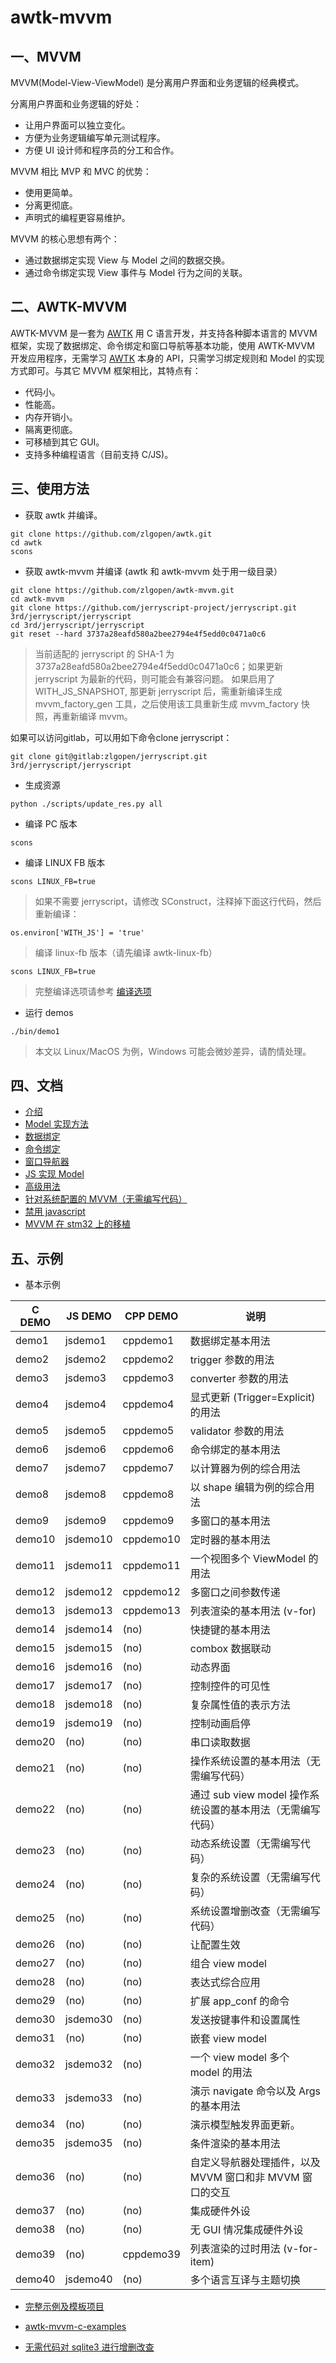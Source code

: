 # awtk-mvvm

## 一、MVVM 
MVVM(Model-View-ViewModel) 是分离用户界面和业务逻辑的经典模式。

分离用户界面和业务逻辑的好处：

  * 让用户界面可以独立变化。
  * 方便为业务逻辑编写单元测试程序。
  * 方便 UI 设计师和程序员的分工和合作。

MVVM 相比 MVP 和 MVC 的优势：

  * 使用更简单。
  * 分离更彻底。
  * 声明式的编程更容易维护。

MVVM 的核心思想有两个：

* 通过数据绑定实现 View 与 Model 之间的数据交换。
* 通过命令绑定实现 View 事件与 Model 行为之间的关联。

## 二、AWTK-MVVM

AWTK-MVVM 是一套为 [AWTK](https://github.com/zlgopen/awtk) 用 C 语言开发，并支持各种脚本语言的 MVVM 框架，实现了数据绑定、命令绑定和窗口导航等基本功能，使用 AWTK-MVVM 开发应用程序，无需学习 [AWTK](https://github.com/zlgopen/awtk) 本身的 API，只需学习绑定规则和 Model 的实现方式即可。与其它 MVVM 框架相比，其特点有：

* 代码小。
* 性能高。
* 内存开销小。
* 隔离更彻底。
* 可移植到其它 GUI。
* 支持多种编程语言（目前支持 C/JS)。

## 三、使用方法

* 获取 awtk 并编译。

```
git clone https://github.com/zlgopen/awtk.git
cd awtk
scons
```

* 获取 awtk-mvvm 并编译 (awtk 和 awtk-mvvm 处于用一级目录）

```
git clone https://github.com/zlgopen/awtk-mvvm.git
cd awtk-mvvm
git clone https://github.com/jerryscript-project/jerryscript.git 3rd/jerryscript/jerryscript
cd 3rd/jerryscript/jerryscript
git reset --hard 3737a28eafd580a2bee2794e4f5edd0c0471a0c6
```

> 当前适配的 jerryscript 的 SHA-1 为 3737a28eafd580a2bee2794e4f5edd0c0471a0c6；如果更新 jerryscript 为最新的代码，则可能会有兼容问题。
> 如果启用了 WITH_JS_SNAPSHOT, 那更新 jerryscript 后，需重新编译生成 mvvm_factory_gen 工具，之后使用该工具重新生成 mvvm_factory 快照，再重新编译 mvvm。

如果可以访问gitlab，可以用如下命令clone jerryscript：

```
git clone git@gitlab:zlgopen/jerryscript.git 3rd/jerryscript/jerryscript
```

* 生成资源

```
python ./scripts/update_res.py all
```

* 编译 PC 版本

```
scons
```

* 编译 LINUX FB 版本

```
scons LINUX_FB=true
```

> 如果不需要 jerryscript，请修改 SConstruct，注释掉下面这行代码，然后重新编译：

```
os.environ['WITH_JS'] = 'true'
```

> 编译 linux-fb 版本（请先编译 awtk-linux-fb）

```
scons LINUX_FB=true
```

> 完整编译选项请参考 [编译选项](https://github.com/zlgopen/awtk-widget-generator/blob/master/docs/build_options.md)

* 运行 demos

```
./bin/demo1
```

> 本文以 Linux/MacOS 为例，Windows 可能会微妙差异，请酌情处理。

## 四、文档
* [介绍](docs/8.intro.md)
* [Model 实现方法](docs/9.model.md)
* [数据绑定](docs/10.data_binding.md)
* [命令绑定](docs/11.command_binding.md)
* [窗口导航器](docs/12.navigate.md)
* [JS 实现 Model](docs/13.js_model.md)
* [高级用法](docs/14.advance_usages.md)
* [针对系统配置的 MVVM（无需编写代码）](docs/15.app_conf.md)
* [禁用 javascript](docs/how_to_disable_js.md)
* [MVVM 在 stm32 上的移植](https://github.com/zlgopen/awtk-stm32h743iitx-mvvm/blob/master/docs/stm32h743iitx_port.md)

## 五、示例

* 基本示例

| C DEMO | JS DEMO  | CPP DEMO  | 说明                                                       |
| ------ | -------- | --------- | ---------------------------------------------------------- |
| demo1  | jsdemo1  | cppdemo1  | 数据绑定基本用法                                           |
| demo2  | jsdemo2  | cppdemo2  | trigger 参数的用法                                         |
| demo3  | jsdemo3  | cppdemo3  | converter 参数的用法                                       |
| demo4  | jsdemo4  | cppdemo4  | 显式更新 (Trigger=Explicit) 的用法                         |
| demo5  | jsdemo5  | cppdemo5  | validator 参数的用法                                       |
| demo6  | jsdemo6  | cppdemo6  | 命令绑定的基本用法                                         |
| demo7  | jsdemo7  | cppdemo7  | 以计算器为例的综合用法                                     |
| demo8  | jsdemo8  | cppdemo8  | 以 shape 编辑为例的综合用法                                |
| demo9  | jsdemo9  | cppdemo9  | 多窗口的基本用法                                           |
| demo10 | jsdemo10 | cppdemo10 | 定时器的基本用法                                           |
| demo11 | jsdemo11 | cppdemo11 | 一个视图多个 ViewModel 的用法                              |
| demo12 | jsdemo12 | cppdemo12 | 多窗口之间参数传递                                         |
| demo13 | jsdemo13 | cppdemo13 | 列表渲染的基本用法 (v-for)                                 |
| demo14 | jsdemo14 | (no)      | 快捷键的基本用法                                           |
| demo15 | jsdemo15 | (no)      | combox 数据联动                                            |
| demo16 | jsdemo16 | (no)      | 动态界面                                                   |
| demo17 | jsdemo17 | (no)      | 控制控件的可见性                                           |
| demo18 | jsdemo18 | (no)      | 复杂属性值的表示方法                                       |
| demo19 | jsdemo19 | (no)      | 控制动画启停                                               |
| demo20 | (no)     | (no)      | 串口读取数据                                               |
| demo21 | (no)     | (no)      | 操作系统设置的基本用法（无需编写代码）                     |
| demo22 | (no)     | (no)      | 通过 sub view model 操作系统设置的基本用法（无需编写代码） |
| demo23 | (no)     | (no)      | 动态系统设置（无需编写代码）                               |
| demo24 | (no)     | (no)      | 复杂的系统设置（无需编写代码）                             |
| demo25 | (no)     | (no)      | 系统设置增删改查（无需编写代码）                           |
| demo26 | (no)     | (no)      | 让配置生效                                                 |
| demo27 | (no)     | (no)      | 组合 view model                                            |
| demo28 | (no)     | (no)      | 表达式综合应用                                             |
| demo29 | (no)     | (no)      | 扩展 app_conf 的命令                                       |
| demo30 | jsdemo30 | (no)      | 发送按键事件和设置属性                                     |
| demo31 | (no)     | (no)      | 嵌套 view model                                            |
| demo32 | jsdemo32 | (no)      | 一个 view model 多个 model 的用法                          |
| demo33 | jsdemo33 | (no)      | 演示 navigate 命令以及 Args 的基本用法                     |
| demo34 | (no)     | (no)      | 演示模型触发界面更新。                                     |
| demo35 | jsdemo35 | (no)      | 条件渲染的基本用法                                         |
| demo36 | (no)     | (no)      | 自定义导航器处理插件，以及 MVVM 窗口和非 MVVM 窗口的交互   |
| demo37 | (no)     | (no)      | 集成硬件外设                                               |
| demo38 | (no)     | (no)      | 无 GUI 情况集成硬件外设                                    |
| demo39 | (no)     | cppdemo39 | 列表渲染的过时用法 (v-for-item)                            |
| demo40 | jsdemo40 | (no)      | 多个语言互译与主题切换                                     |

* [完整示例及模板项目](https://github.com/zlgopen/awtk-mvvm-c-hello)

* [awtk-mvvm-c-examples](https://github.com/zlgopen/awtk-mvvm-c-examples) 

* [无需代码对 sqlite3 进行增删改查](https://github.com/zlgopen/awtk-database-repository)
